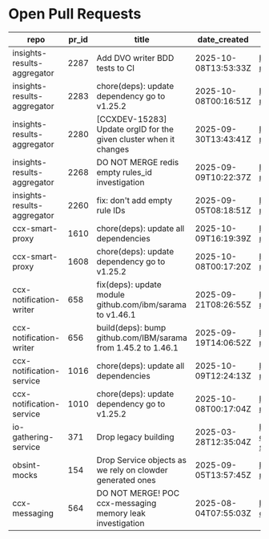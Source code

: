 # Open Pull Requests
repo | pr_id | title | date_created | url | author | ci_status
---|---|---|---|---|---|---
insights-results-aggregator | 2287 | Add DVO writer BDD tests to CI | 2025-10-08T13:53:33Z | https://github.com/RedHatInsights/insights-results-aggregator/pull/2287 | JiriPapousek | ok
insights-results-aggregator | 2283 | chore(deps): update dependency go to v1.25.2 | 2025-10-08T00:16:51Z | https://github.com/RedHatInsights/insights-results-aggregator/pull/2283 | app/red-hat-konflux | failed
insights-results-aggregator | 2280 | [CCXDEV-15283] Update orgID for the given cluster when it changes | 2025-09-30T13:43:41Z | https://github.com/RedHatInsights/insights-results-aggregator/pull/2280 | JiriPapousek | failed
insights-results-aggregator | 2268 | DO NOT MERGE redis empty rules_id investigation | 2025-09-09T10:22:37Z | https://github.com/RedHatInsights/insights-results-aggregator/pull/2268 | Jakub007d | failed
insights-results-aggregator | 2260 | fix: don't add empty rule IDs | 2025-09-05T08:18:51Z | https://github.com/RedHatInsights/insights-results-aggregator/pull/2260 | juandspy | ok
ccx-smart-proxy | 1610 | chore(deps): update all dependencies | 2025-10-09T16:19:39Z | https://github.com/RedHatInsights/insights-results-smart-proxy/pull/1610 | app/red-hat-konflux | failed
ccx-smart-proxy | 1608 | chore(deps): update dependency go to v1.25.2 | 2025-10-08T00:17:20Z | https://github.com/RedHatInsights/insights-results-smart-proxy/pull/1608 | app/red-hat-konflux | failed
ccx-notification-writer | 658 | fix(deps): update module github.com/ibm/sarama to v1.46.1 | 2025-09-21T08:26:55Z | https://github.com/RedHatInsights/ccx-notification-writer/pull/658 | app/red-hat-konflux | failed
ccx-notification-writer | 656 | build(deps): bump github.com/IBM/sarama from 1.45.2 to 1.46.1 | 2025-09-19T14:06:52Z | https://github.com/RedHatInsights/ccx-notification-writer/pull/656 | app/dependabot | failed
ccx-notification-service | 1016 | chore(deps): update all dependencies | 2025-10-09T12:24:13Z | https://github.com/RedHatInsights/ccx-notification-service/pull/1016 | app/red-hat-konflux | failed
ccx-notification-service | 1010 | chore(deps): update dependency go to v1.25.2 | 2025-10-08T00:17:04Z | https://github.com/RedHatInsights/ccx-notification-service/pull/1010 | app/red-hat-konflux | failed
io-gathering-service | 371 | Drop legacy building | 2025-03-28T12:35:04Z | https://github.com/RedHatInsights/insights-operator-gathering-conditions-service/pull/371 | ikerreyes | failed
obsint-mocks | 154 | Drop Service objects as we rely on clowder generated ones | 2025-09-05T13:57:45Z | https://github.com/RedHatInsights/obsint-mocks/pull/154 | ikerreyes | ok
ccx-messaging | 564 | DO NOT MERGE! POC ccx-messaging memory leak investigation | 2025-08-04T07:55:03Z | https://github.com/RedHatInsights/insights-ccx-messaging/pull/564 | Jakub007d | failed

